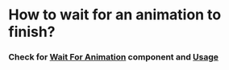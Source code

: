 # How to wait for an animation to finish?

### Check for [Wait For Animation](./Assets/Topics/Animation/Wait_For_Animation/Solution/WaitForAnimation.cs) component and [Usage](./Assets/Topics/Animation/Wait_For_Animation/Usage/CharacterController.cs)
